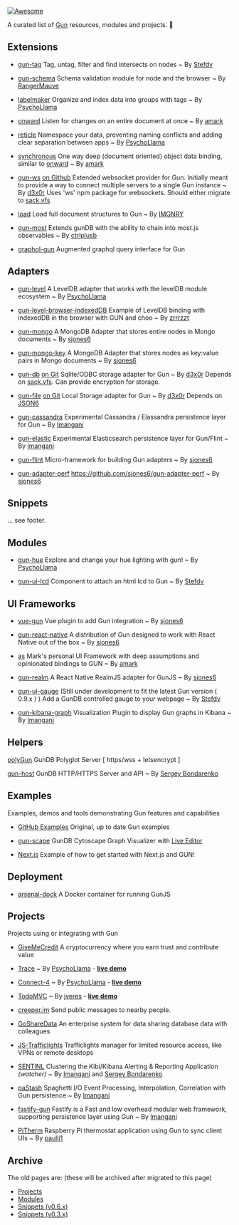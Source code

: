 [![Awesome](https://awesome.re/badge.svg)](https://awesome.re)

A curated list of [Gun](https://github.com/amark/gun) resources, modules and projects.  :gun: 

## Extensions

 - [gun-tag](https://www.npmjs.com/package/gun-tag)
Tag, untag, filter and find intersects on nodes ~ By [Stefdv](https://github.com/stefdv)

 - [gun-schema](https://github.com/gundb/gun-schema)
Schema validation module for node and the browser ~ By [RangerMauve](https://github.com/RangerMauve)

 - [labelmaker](https://github.com/PsychoLlama/labelmaker)
Organize and index data into groups with tags ~ By [PsychoLlama](https://github.com/PsychoLlama)

 - [onward](https://github.com/gundb/onward)
Listen for changes on an entire document at once ~ By [amark](https://github.com/amark)

 - [reticle](https://github.com/PsychoLlama/Reticle)
Namespace your data, preventing naming conflicts and adding clear separation between apps ~ By [PsychoLlama](https://github.com/PsychoLlama)

 - [synchronous](https://github.com/gundb/synchronous)
One way deep (document oriented) object data binding, similar to [onward](https://github.com/gundb/onward) ~ By [amark](https://github.com/amark)

 - [gun-ws](https://npmjs.org/packages/gun-ws) [on Github](https://github.com/d3x0r/gun-ws)
Extended websocket provider for Gun.  Initially meant to provide a way to connect multiple servers to a single Gun instance ~ By [d3x0r](https://github.com/d3x0r)
Uses 'ws' npm package for websockets.  Should either migrate to [sack.vfs](https://www.npmjs.com/package/sack.vfs#websocket-module)

 - [load](https://github.com/IMGNRY/load)
Load full document structures to Gun ~ By [IMGNRY](https://github.com/IMGNRY)

 - [gun-most](https://github.com/ctrlplusb/gun-most)
Extends gunDB with the ability to chain into most.js observables ~ By [ctrlplusb](https://github.com/ctrlplusb)

 - [graphql-gun](https://github.com/brysgo/graphql-gun)
Augmented graphql query interface for Gun

## Adapters

 - [gun-level](https://github.com/PsychoLlama/gun-level)
A LevelDB adapter that works with the levelDB module ecosystem ~ By [PsychoLlama](https://github.com/PsychoLlama)

 - [gun-level-browser-indexedDB](https://github.com/zrrrzzt/choo-gun-leveldb-test)
Example of LevelDB binding with indexedDB in the browser with GUN and choo ~ By [zrrrzzt](https://github.com/zrrrzzt)

 - [gun-mongo](https://github.com/sjones6/gun-mongo)
A MongoDB Adapter that stores entire nodes in Mongo documents ~ By [sjones6](https://github.com/sjones6)

 - [gun-mongo-key](https://github.com/sjones6/gun-mongo-key)
A MongoDB Adapter that stores nodes as key:value pairs in Mongo documents ~ By [sjones6](https://github.com/sjones6)

 - [gun-db](https://npmjs.org/packages/gun-db) [on Git](https://github.com/d3x0r/gun-db)
Sqlite/ODBC storage adapter for Gun ~ By [d3x0r](https://github.com/d3x0r)
Depends on [sack.vfs](https://npmjs.org/packages/sack.vfs#sqlite-interface).  Can provide encryption for storage.

 - [gun-file](https://npmjs.org/packages/gun-file) [on Git](https://github.com/d3x0r/gun-db)
Local Storage adapter for Gun ~ By [d3x0r](https://github.com/d3x0r)
Depends on [JSON6](https://npmjs.org/packages/json-6)

 - [gun-cassandra](https://github.com/lmangani/gun-cassandra)
Experimental Cassandra / Elassandra persistence layer for Gun ~ By [lmangani](https://github.com/lmangani)

 - [gun-elastic](https://github.com/lmangani/gun-elastic)
Experimental Elasticsearch persistence layer for Gun/Flint ~ By [lmangani](https://github.com/lmangani)

 - [gun-flint](https://github.com/sjones6/gun-flint)
Micro-framework for building Gun adapters ~ By [sjones6](https://github.com/sjones6)

 - [gun-adapter-perf](https://github.com/sjones6/gun-adapter-perf)
https://github.com/sjones6/gun-adapter-perf ~ By [sjones6](https://github.com/sjones6)

## Snippets

... see footer.

## Modules

 - [gun-hue](https://github.com/PsychoLlama/gun-hue)
Explore and change your hue lighting with gun! ~ By [PsychoLlama](https://github.com/PsychoLlama)

 - [gun-ui-lcd](https://github.com/Stefdv/gun-ui-lcd) 
Component to attach an html lcd to Gun ~ By [Stefdv](https://github.com/Stefdv)

## UI Frameworks

 - [vue-gun](https://github.com/sjones6/vue-gun)
Vue plugin to add Gun integration ~ By [sjones6](https://github.com/sjones6)

 - [gun-react-native](https://github.com/sjones6/gun-react-native)
A distribution of Gun designed to work with React Native out of the box ~ By [sjones6](https://github.com/sjones6)

 - [as](https://github.com/amark/gun/wiki/as)
Mark's personal UI Framework with deep assumptions and opinionated bindings to GUN ~ By [amark](https://github.com/amark)

 - [gun-realm](https://github.com/sjones6/gun-realm)
A React Native RealmJS adapter for GunJS ~ By [sjones6](https://github.com/sjones6)

 - [gun-ui-gauge](https://github.com/Stefdv/gun-ui-gauge)
(Still under development to fit the latest Gun version ( 0.9.x ) )
Add a GunDB controlled gauge to your webpage ~ By [Stefdv](https://github.com/Stefdv)

 - [gun-kibana-graph](https://github.com/lmangani/kibana_graph)
Visualization Plugin to display Gun graphs in Kibana ~ By [lmangani](https://github.com/lmangani)

## Helpers

[polyGun](https://github.com/lmangani/polyGun-letsencrypt)
GunDB Polyglot Server [ https/wss + letsencrypt ]

[gun-host](https://github.com/qxip/gun-host)
GunDB HTTP/HTTPS Server and API  ~ By [Sergey Bondarenko](https://github.com/sergibondarenko)

## Examples

Examples, demos and tools demonstrating Gun features and capabilities

 - [GitHub Examples](https://github.com/amark/gun/tree/master/examples)
Original, up to date Gun examples

 - [gun-scape](https://github.com/lmangani/gun-scape)
GunDB Cytoscape Graph Visualizer with [Live Editor](https://goo.gl/qDTBx7)

 - [Next.js](https://github.com/zrrrzzt/gun-next-example)
Example of how to get started with Next.js and GUN!

## Deployment

 - [arsenal-dock](https://github.com/sjones6/arsenal-dock)
A Docker container for running GunJS

## Projects

Projects using or integrating with Gun

 - [GiveMeCredit](https://github.com/GiveMeCredit/extension)
A cryptocurrency where you earn trust and contribute value

 - [Trace](https://github.com/PsychoLlama/Trace) 
~ By [PsychoLlama](https://github.com/PsychoLlama) - **[live demo](http://trace.gundb.io)**

 - [Connect-4](https://github.com/PsychoLlama/connect-four) 
~ By [PsychoLlama](https://github.com/PsychoLlama) - **[live demo](https://gun-c4.herokuapp.com/)**

 - [TodoMVC](https://github.com/jveres/todomvc) 
~ By [jveres](https://github.com/jveres) - **[live demo](http://todos.loqali.com/)**

 - [creeper.im](https://creeper.im)
Send public messages to nearby people.

 - [GoShareData](https://github.com/zubairq/GoShareData)
An enterprise system for data sharing database data with colleagues 

 - [JS-Trafficlights](https://github.com/niccord/js-trafficlights)
Trafficlights manager for limited resource access, like VPNs or remote desktops

 - [SENTINL](https://github.com/sirensolutions/sentinl)
Clustering the Kibi/Kibana Alerting & Reporting Application _(watcher)_ ~ By [lmangani](https://github.com/lmangani) and [Sergey Bondarenko](https://github.com/sergibondarenko)

 - [paStash](https://github.com/sipcapture/paStash)
Spaghetti I/O Event Processing, Interpolation, Correlation with Gun persistence ~ By [lmangani](https://github.com/lmangani)

 - [fastify-gun](https://github.com/lmangani/fastify-gun)
Fastify is a Fast and low overhead modular web framework, supporting persistence layer using Gun ~ By [lmangani](https://github.com/lmangani)

 - [PiTherm](https://github.com/paullj1/PiTherm)
Raspberry Pi thermostat application using Gun to sync client UIs ~ By [paullj1](https://github.com/paullj1)

## Archive

The old pages are: (these will be archived after migrated to this page)

 - [Projects](https://github.com/amark/gun/wiki/Projects)
 - [Modules](https://github.com/amark/gun/wiki/Modules)
 - [Snippets (v0.6.x)](https://github.com/amark/gun/wiki/Snippets-(v0.6.x))
 - [Snippets (v0.3.x)](https://github.com/amark/gun/wiki/Snippets-(v0.3.x))